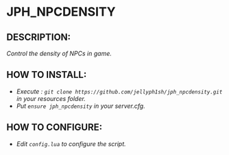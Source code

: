 # **JPH_NPCDENSITY**

## **DESCRIPTION:**
*Control the density of NPCs in game.*

## **HOW TO INSTALL:**
- *Execute : `git clone https://github.com/jellyph1sh/jph_npcdensity.git` in your resources folder.*
- *Put `ensure jph_npcdensity` in your server.cfg.*

## **HOW TO CONFIGURE:**
- *Edit `config.lua` to configure the script.*

